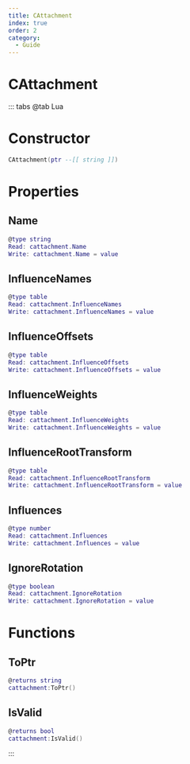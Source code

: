 ```yaml
---
title: CAttachment
index: true
order: 2
category:
  - Guide
---
```


# CAttachment

::: tabs
@tab Lua
# Constructor
```lua
CAttachment(ptr --[[ string ]])
```
# Properties
## Name 
```lua
@type string
Read: cattachment.Name
Write: cattachment.Name = value
```
## InfluenceNames 
```lua
@type table
Read: cattachment.InfluenceNames
Write: cattachment.InfluenceNames = value
```
## InfluenceOffsets 
```lua
@type table
Read: cattachment.InfluenceOffsets
Write: cattachment.InfluenceOffsets = value
```
## InfluenceWeights 
```lua
@type table
Read: cattachment.InfluenceWeights
Write: cattachment.InfluenceWeights = value
```
## InfluenceRootTransform 
```lua
@type table
Read: cattachment.InfluenceRootTransform
Write: cattachment.InfluenceRootTransform = value
```
## Influences 
```lua
@type number
Read: cattachment.Influences
Write: cattachment.Influences = value
```
## IgnoreRotation 
```lua
@type boolean
Read: cattachment.IgnoreRotation
Write: cattachment.IgnoreRotation = value
```
# Functions
## ToPtr
```lua
@returns string
cattachment:ToPtr()
```
## IsValid
```lua
@returns bool
cattachment:IsValid()
```

:::